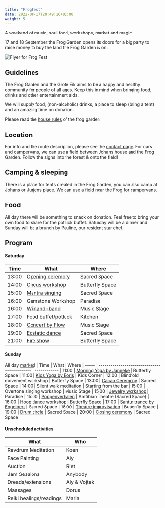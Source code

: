 ```yaml
---
title: "FrogFest"
date: 2022-08-17T20:49:16+02:00
weight: 5
---
```


A weekend of music, soul food, workshops, market and magic.

17 and 18 September the Frog Garden opens its doors for a big party to raise money to buy the land the Frog Garden is on.

<!--more-->

![Flyer for Frog Fest](/images/events/frogfest-flyer.jpg)


## Guidelines
The Frog Garden and the Grote Eik aims to be a happy and healthy community for people of all ages.
Keep this in mind when bringing food, drinks and other entertainment aids.

We will supply food, (non-alcoholic) drinks, a place to sleep (bring a tent) and an amazing time on donation.

Please read the [house rules](/documents/frog-garden-guidelines.pdf) of the frog garden

## Location
For info and the route description, please see the [contact page](/contact).
For cars and campervans, we can use a field between Johans house and the Frog Garden.
Follow the signs into the forest & onto the field!

## Camping & sleeping
There is a place for tents created in the Frog Garden, you can also camp at Johans or Jurjens place.
We can use a field near the Frog for campervans.

## Food
All day there will be something to snack on donation. Feel free to bring your own food to share for the potluck buffet.
Saturday will be a dinner and Sunday will be a brunch by Pauline, our resident star chef.

## Program

#### Saturday
| Time  | What                                         | Where
| ----- | -------------------------------------------- | ------------
| 13:00 | [Opening ceremory](/frogfest/ceremony/)      | Sacred Space
| 14:00 | [Circus workshop](/frogfest/kidscorner/)     | Butterfly Space
| 15:00 | [Mantra singing](/frogfest/mantra-singing/)  | Sacred Space
| 16:00 | Gemstone Workshop                            | Paradise
| 16:00 | [Wijnand+band](/frogfest/wijnand/)           | Music Stage
| 17:00 | Food buffet/potluck                          | Kitchen
| 18:00 | [Concert by Flow](/frogfest/flowconcert/)    | Music Stage
| 19:00 | [Ecstatic dance](/frogfest/ecstaticdance/)   | Sacred Space
| 21:00 | [Fire show](/frogfest/fireshow/)             | Butterfly Space


#### Sunday
All day [market](/frogfest/market/)!
| Time  | What                                         | Where
| ----- | -------------------------------------------- | ------------
| 11:00 | [Morning Yoga by Janneke](/frogfest/yoga/)   | Butterfly Space
| 11:00 | [Kids Yoga by Boris](/frogfest/yoga/)        | Kids Corner
| 12:00 | Blindfold movement workshop                  | Butterfly Space
| 13:00 | [Cacao Ceremony](/frogfest/cacao/)           | Sacred Space
| 14:00 | Silent walk meditation                       | Starting from the bar
| 15:00 | Overtone singing workshop                    | Music Stage
| 15:00 | [Jewelry workshop](/frogfest/jewelry-workshop)| Paradise
| 15:00 | [Poppenverhalen](/frogfest/poppenverhalen/)  | Amfibian Theatre (Sacred Space)
| 16:00 | [Hoop dance workshop](/frogfest/hoopdance/)  | Butterfly Space
| 17:00 | [Santur trance by Engelbert](/frogfest/santur-trance/)    | Sacred Space
| 18:00 | [Theatre improvisation](/frogfest/improv/)   | Butterfly Space
| 19:00 | [Drum circle](/frogfest/drumcircle/)         | Sacred Space
| 20:00 | [Closing ceremony](/frogfest/ceremony/)      | Sacred Space


#### Unscheduled activities

| What                                                 | Who
| ---------------------------------------------------- | ---
| Ravdrum Meditation                                   | Koen
| Face Painting                                        | Aly
| Auction                                              | Riet
| Jam Sessions                                         | Anybody
| Dreads/extensions                                    | Aly & Vojtek
| Massages                                             | Dorus
| Reiki healings/readings                              | Maria
